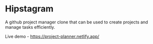 # Hipstagram

A github project manager clone that can be used to create projects and manage tasks efficiently.

Live demo - https://project-planner.netlify.app/
